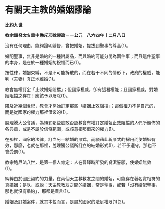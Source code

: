 # 有關天主教的婚姻謬論


**比約九世**

**教宗頒發文告重申懲斥邪說謬論－－公元一八六四年十二月八日**





沒有任何理由，能夠證明基督，曾把婚姻，提拔到聖事的尊高(1)。

婚配聖事，無非是婚約的一種附屬品，而與婚約可能分開為兩件事；而且這件聖事的本身，是在於一種婚姻的祝福而已(1)。

按性律，婚姻束縛，不是不可能拆散的，而在若干不同的情形下，政府的權威，能判（夫妻）真正地離婚(1)。

教會無權訂定「止效婚姻阻擋」；但國家權威，卻有這種權能；且國家權威，對婚姻阻擋之存在！應該予以廢除(1)。

降及近幾個世紀，教會才開始訂定那些「婚姻止效阻擋」；這個權力不是自己的，而是從國家的權力那裡借來的(1)。

脫理騰大公會議，為絕罰那些膽敢否認教會有權訂定婚姻止效阻擋的人們所頒佈的各典章，或是不屬於信條範圍，或該意指那借來的權力(1)。

在那裡，國家的法律，訂立另一結婚的形式，而願藉此新形式的採用而使婚姻有效，那麼，也就在那裡，脫理騰公議所訂立的結婚形式(1)，若不予遵守，那也不會受罰(1)。

教宗鮑尼法八世，是第一個人肯定：人在晉鐸時所發的貞潔誓願，使婚姻無效(1)。

純粹由於國民契約的力量，在兩個天主教教友之間的婚姻，可能存在著名實相符的真婚姻；是以，或說：天主教教友之間的婚姻，常是聖事，或若「沒有婚配聖事，那也就沒有婚約」，那都是謊言(1)。

婚姻及訂婚案件，就其本性而言，是屬於國家的法庭權限(1)(2)。

